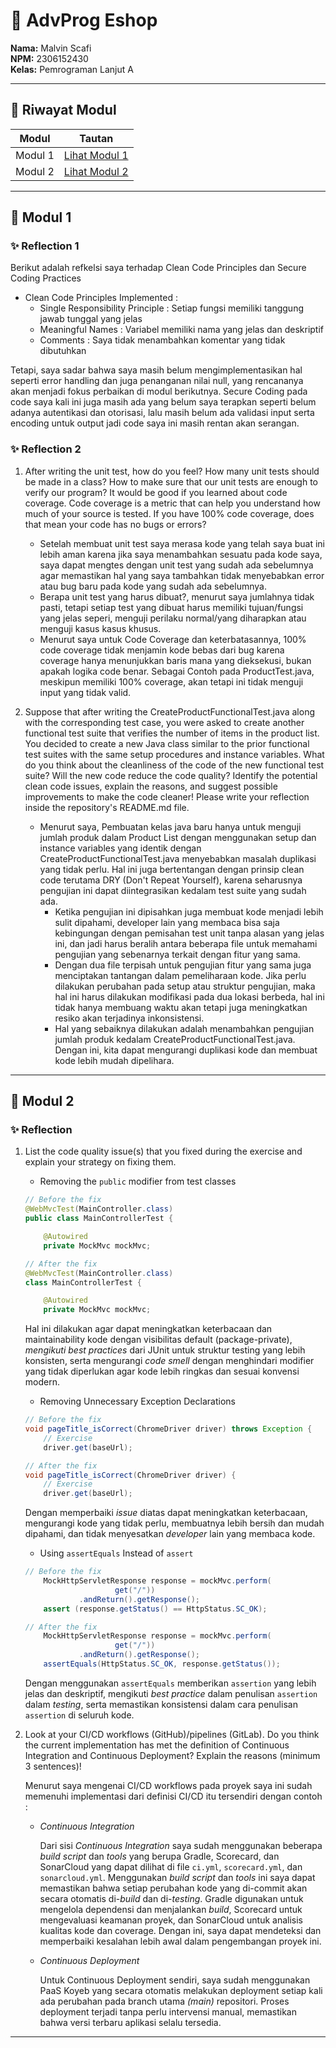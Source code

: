 # 🛒 AdvProg Eshop
**Nama:** Malvin Scafi  
**NPM:** 2306152430  
**Kelas:** Pemrograman Lanjut A

---

## 📌 Riwayat Modul
| **Modul** | **Tautan**                   |
|-----------|------------------------------|
| Modul 1   | [Lihat Modul 1](#📘-modul-1) |
| Modul 2   | [Lihat Modul 2](#📘-modul-2) |
---

## 📘 Modul 1
### ✨ Reflection 1
Berikut adalah refkelsi saya terhadap Clean Code Principles dan Secure Coding Practices
- Clean Code Principles Implemented :
    - Single Responsibility Principle : Setiap fungsi memiliki tanggung jawab tunggal yang jelas
    - Meaningful Names : Variabel memiliki nama yang jelas dan deskriptif
    - Comments : Saya tidak menambahkan komentar yang tidak dibutuhkan

Tetapi, saya sadar bahwa saya masih belum mengimplementasikan hal seperti error handling dan juga penanganan nilai null, yang rencananya akan menjadi fokus perbaikan di modul berikutnya. Secure Coding pada code saya kali ini juga masih ada yang belum saya terapkan seperti belum adanya autentikasi dan otorisasi, lalu masih belum ada validasi input serta encoding untuk output jadi code saya ini masih rentan akan serangan.


### ✨ Reflection 2
1. After writing the unit test, how do you feel? How many unit tests should be made in a class? How to make sure that our unit tests are enough to verify our program? It would be good if you learned about code coverage. Code coverage is a metric that can help you understand how much of your source is tested. If you have 100% code coverage, does that mean your code has no bugs or errors? 

    - Setelah membuat unit test saya merasa kode yang telah saya buat ini lebih aman karena jika saya menambahkan sesuatu pada kode saya, saya dapat mengtes dengan unit test yang sudah ada sebelumnya agar memastikan hal yang saya tambahkan tidak menyebabkan error atau bug baru pada kode yang sudah ada sebelumnya.
    - Berapa unit test yang harus dibuat?, menurut saya jumlahnya tidak pasti, tetapi setiap test yang dibuat harus memiliki tujuan/fungsi yang jelas seperi, menguji perilaku normal/yang diharapkan atau menguji kasus kasus khusus.
    - Menurut saya untuk Code Coverage dan keterbatasannya, 100% code coverage tidak menjamin kode bebas dari bug karena coverage hanya menunjukkan baris mana yang dieksekusi, bukan apakah logika code benar. Sebagai Contoh pada ProductTest.java, meskipun memiliki 100% coverage, akan tetapi ini tidak menguji input yang tidak valid.

2. Suppose that after writing the CreateProductFunctionalTest.java along with the corresponding test case, you were asked to create another functional test suite that verifies the number of items in the product list. You decided to create a new Java class similar to the prior functional test suites with the same setup procedures and instance variables. 
What do you think about the cleanliness of the code of the new functional test suite? Will the new code reduce the code quality? Identify the potential clean code issues, explain the reasons, and suggest possible improvements to make the code cleaner! Please write your reflection inside the repository's README.md file.

    - Menurut saya, Pembuatan kelas java baru hanya untuk menguji jumlah produk dalam Product List dengan menggunakan setup dan instance variables yang identik dengan CreateProductFunctionalTest.java menyebabkan masalah duplikasi yang tidak perlu. Hal ini juga bertentangan dengan prinsip clean code terutama DRY (Don't Repeat Yourself), karena seharusnya pengujian ini dapat diintegrasikan kedalam test suite yang sudah ada.
        - Ketika pengujian ini dipisahkan juga membuat kode menjadi lebih sulit dipahami, developer lain yang membaca bisa saja kebingungan dengan pemisahan test unit tanpa alasan yang jelas ini, dan jadi harus beralih antara beberapa file untuk memahami pengujian yang sebenarnya terkait dengan fitur yang sama.
        - Dengan dua file terpisah untuk pengujian fitur yang sama juga menciptakan tantangan dalam pemeliharaan kode. Jika perlu dilakukan perubahan pada setup atau struktur pengujian, maka hal ini harus dilakukan modifikasi pada dua lokasi berbeda, hal ini tidak hanya membuang waktu akan tetapi juga meningkatkan resiko akan terjadinya inkonsistensi.
        - Hal yang sebaiknya dilakukan adalah menambahkan pengujian jumlah produk kedalam CreateProductFunctionalTest.java. Dengan ini, kita dapat mengurangi duplikasi kode dan membuat kode lebih mudah dipelihara.
---

## 📘 Modul 2
### ✨ Reflection
1. List the code quality issue(s) that you fixed during the exercise and explain your strategy on fixing them.
    - Removing the `public` modifier from test classes
    ```java
    // Before the fix
    @WebMvcTest(MainController.class)
    public class MainControllerTest {

        @Autowired
        private MockMvc mockMvc;
    ```
    ```java
    // After the fix
    @WebMvcTest(MainController.class)
    class MainControllerTest {

        @Autowired
        private MockMvc mockMvc;
    ```
    Hal ini dilakukan agar dapat meningkatkan keterbacaan dan maintainability kode dengan visibilitas default (package-private), _mengikuti best practices_ dari JUnit untuk struktur testing yang lebih konsisten, serta mengurangi _code smell_ dengan menghindari modifier yang tidak diperlukan agar kode lebih ringkas dan sesuai konvensi modern.

    - Removing Unnecessary Exception Declarations
    ```java
    // Before the fix
    void pageTitle_isCorrect(ChromeDriver driver) throws Exception {
        // Exercise
        driver.get(baseUrl);
    ```
    ```java
    // After the fix
    void pageTitle_isCorrect(ChromeDriver driver) {
        // Exercise
        driver.get(baseUrl);
    ```
    Dengan memperbaiki _issue_ diatas dapat meningkatkan keterbacaan, mengurangi kode yang tidak perlu, membuatnya lebih bersih dan mudah dipahami, dan tidak menyesatkan _developer_ lain yang membaca kode.

    - Using `assertEquals` Instead of `assert`
    ```java
    // Before the fix
        MockHttpServletResponse response = mockMvc.perform(
                        get("/"))
                .andReturn().getResponse();
        assert (response.getStatus() == HttpStatus.SC_OK);
    ```
    ```java
    // After the fix
        MockHttpServletResponse response = mockMvc.perform(
                        get("/"))
                .andReturn().getResponse();
        assertEquals(HttpStatus.SC_OK, response.getStatus());
    ```
    Dengan menggunakan `assertEquals` memberikan `assertion` yang lebih jelas dan deskriptif, mengikuti _best practice_ dalam penulisan `assertion` dalam _testing_, serta memastikan konsistensi dalam cara penulisan `assertion` di seluruh kode.

2. Look at your CI/CD workflows (GitHub)/pipelines (GitLab). Do you think the current implementation has met the definition of Continuous Integration and Continuous Deployment? Explain the reasons (minimum 3 sentences)!

    Menurut saya mengenai CI/CD workflows pada proyek saya ini sudah memenuhi implementasi dari definisi CI/CD itu tersendiri dengan contoh :
    - _Continuous Integration_

        Dari sisi _Continuous Integration_ saya sudah menggunakan beberapa _build script_ dan _tools_ yang berupa Gradle, Scorecard, dan SonarCloud yang dapat dilihat di file `ci.yml`, `scorecard.yml`, dan `sonarcloud.yml`. Menggunakan _build script_ dan _tools_ ini saya dapat memastikan bahwa setiap perubahan kode yang di-commit akan secara otomatis di-_build_ dan di-_testing_. Gradle digunakan untuk mengelola dependensi dan menjalankan _build_, Scorecard untuk mengevaluasi keamanan proyek, dan SonarCloud untuk analisis kualitas kode dan coverage. Dengan ini, saya dapat mendeteksi dan memperbaiki kesalahan lebih awal dalam pengembangan proyek ini.
    
    - _Continuous Deployment_

        Untuk Continuous Deployment sendiri, saya sudah menggunakan PaaS Koyeb yang secara otomatis melakukan deployment setiap kali ada perubahan pada branch utama _(main)_ repositori. Proses deployment terjadi tanpa perlu intervensi manual, memastikan bahwa versi terbaru aplikasi selalu tersedia.



---
